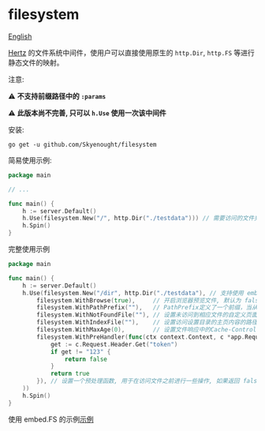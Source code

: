 # filesystem

[English](./README_EN.md)

[Hertz](https://github.com/cloudwego/hertz) 的文件系统中间件，使用户可以直接使用原生的 `http.Dir`, `http.FS` 等进行静态文件的映射。

注意:

⚠️ **不支持前缀路径中的 `:params`**

⚠️ **此版本尚不完善, 只可以 `h.Use` 使用一次该中间件**

安装:

```shell
go get -u github.com/Skyenought/filesystem
```

简易使用示例:

```go
package main

// ...

func main() {
	h := server.Default()
	h.Use(filesystem.New("/", http.Dir("./testdata"))) // 需要访问的文件夹的相对路径
	h.Spin()
}
```
完整使用示例

```go
package main

func main() {
	h := server.Default()
	h.Use(filesystem.New("/dir", http.Dir("./testdata"), // 支持使用 embed.FS, 即 http.FS
		filesystem.WithBrowse(true),     // 开启浏览器预览文件, 默认为 false
		filesystem.WithPathPrefix(""),   // PathPrefix定义了一个前缀，当从FileSystem读取文件时, 会添加到文件路径中, 在使用Go 1.16 embed.FS时使用
		filesystem.WithNotFoundFile(""), // 设置未访问到相应文件的自定义页面或数据
		filesystem.WithIndexFile(""),    // 设置访问设置目录的主页内容的路径
		filesystem.WithMaxAge(0),        // 设置文件响应中的Cache-Control HTTP头的值。MaxAge以秒为单位定义
		filesystem.WithPreHandler(func(ctx context.Context, c *app.RequestContext) bool {
			get := c.Request.Header.Get("token")
			if get != "123" {
				return false
			}
			return true
		}), // 设置一个预处理函数, 用于在访问文件之前进行一些操作, 如果返回 false, 则不会继续访问文件
	))
	h.Spin()
}

```
使用 embed.FS 的示例[示例](./examples/main.go)

